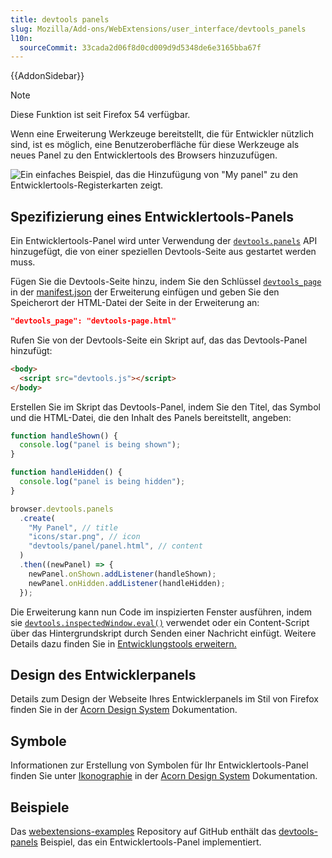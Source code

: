 ```yaml
---
title: devtools panels
slug: Mozilla/Add-ons/WebExtensions/user_interface/devtools_panels
l10n:
  sourceCommit: 33cada2d06f8d0cd009d9d5348de6e3165bba67f
---
```


{{AddonSidebar}}

> [!NOTE]
> Diese Funktion ist seit Firefox 54 verfügbar.

Wenn eine Erweiterung Werkzeuge bereitstellt, die für Entwickler nützlich sind, ist es möglich, eine Benutzeroberfläche für diese Werkzeuge als neues Panel zu den Entwicklertools des Browsers hinzuzufügen.

![Ein einfaches Beispiel, das die Hinzufügung von "My panel" zu den Entwicklertools-Registerkarten zeigt.](developer_panel_tab.png)

## Spezifizierung eines Entwicklertools-Panels

Ein Entwicklertools-Panel wird unter Verwendung der [`devtools.panels`](/de/docs/Mozilla/Add-ons/WebExtensions/API/devtools/panels) API hinzugefügt, die von einer speziellen Devtools-Seite aus gestartet werden muss.

Fügen Sie die Devtools-Seite hinzu, indem Sie den Schlüssel [`devtools_page`](/de/docs/Mozilla/Add-ons/WebExtensions/manifest.json/devtools_page) in der [manifest.json](/de/docs/Mozilla/Add-ons/WebExtensions/manifest.json) der Erweiterung einfügen und geben Sie den Speicherort der HTML-Datei der Seite in der Erweiterung an:

```json
"devtools_page": "devtools-page.html"
```

Rufen Sie von der Devtools-Seite ein Skript auf, das das Devtools-Panel hinzufügt:

```html
<body>
  <script src="devtools.js"></script>
</body>
```

Erstellen Sie im Skript das Devtools-Panel, indem Sie den Titel, das Symbol und die HTML-Datei, die den Inhalt des Panels bereitstellt, angeben:

```js
function handleShown() {
  console.log("panel is being shown");
}

function handleHidden() {
  console.log("panel is being hidden");
}

browser.devtools.panels
  .create(
    "My Panel", // title
    "icons/star.png", // icon
    "devtools/panel/panel.html", // content
  )
  .then((newPanel) => {
    newPanel.onShown.addListener(handleShown);
    newPanel.onHidden.addListener(handleHidden);
  });
```

Die Erweiterung kann nun Code im inspizierten Fenster ausführen, indem sie [`devtools.inspectedWindow.eval()`](/de/docs/Mozilla/Add-ons/WebExtensions/API/devtools/inspectedWindow/eval) verwendet oder ein Content-Script über das Hintergrundskript durch Senden einer Nachricht einfügt. Weitere Details dazu finden Sie in [Entwicklungstools erweitern.](/de/docs/Mozilla/Add-ons/WebExtensions/Extending_the_developer_tools)

## Design des Entwicklerpanels

Details zum Design der Webseite Ihres Entwicklerpanels im Stil von Firefox finden Sie in der [Acorn Design System](https://acorn.firefox.com/latest) Dokumentation.

## Symbole

Informationen zur Erstellung von Symbolen für Ihr Entwicklertools-Panel finden Sie unter [Ikonographie](https://acorn.firefox.com/latest/styles/iconography-q7JqGl5H) in der [Acorn Design System](https://acorn.firefox.com/latest) Dokumentation.

## Beispiele

Das [webextensions-examples](https://github.com/mdn/webextensions-examples) Repository auf GitHub enthält das [devtools-panels](https://github.com/mdn/webextensions-examples/tree/main/devtools-panels) Beispiel, das ein Entwicklertools-Panel implementiert.
